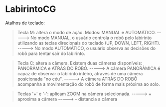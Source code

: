 # LabirintoCG

Atalhos de teclado:

> Tecla M: altera o modo de ação. Modos: MANUAL e AUTOMÁTICO.
-----> No modo MANUAL, o usuário controla o robô pelo labirinto utilizando as teclas direcionais do teclado (UP, DOWN, LEFT, RIGHT).
-----> No modo AUTOMÁTICO, o usuário observa as decisões do robô para tentar sair do labirinto.

> Tecla C: altera a câmera. Existem duas câmeras disponíveis: PANORÂMICA e ATRÁS DO ROBÔ.
-----> A câmera PANORÂMICA é capaz de observar o labirinto inteiro, através de uma câmera posicionada "no céu". 
-----> A câmera ATRÁS DO ROBÔ acompanha a movimentação do robô de forma mais próxima ao solo.

> Teclas '+' e '-': aplicam ZOOM na câmera selecionada. 
-----> + aproxima a câmera
-----> - distancia a câmera
